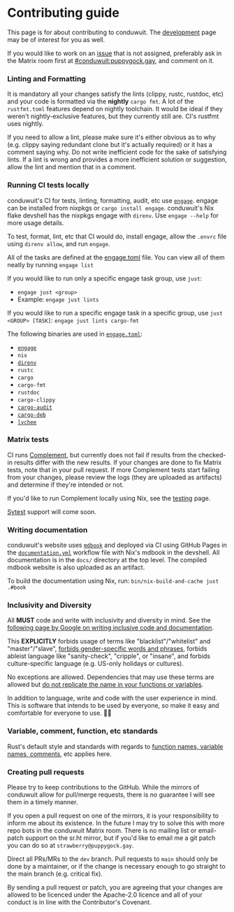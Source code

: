 # Contributing guide

This page is for about contributing to conduwuit. The [development](docs/development.md) page may be of interest for you as well.

If you would like to work on an [issue][issues] that is not assigned, preferably ask in the Matrix room first at [#conduwuit:puppygock.gay][conduwuit-matrix], and comment on it.

### Linting and Formatting

It is mandatory all your changes satisfy the lints (clippy, rustc, rustdoc, etc) and your code is formatted via the **nightly** `cargo fmt`. A lot of the `rustfmt.toml` features depend on nightly toolchain. It would be ideal if they weren't nightly-exclusive features, but they currently still are. CI's rustfmt uses nightly.

If you need to allow a lint, please make sure it's either obvious as to why (e.g. clippy saying redundant clone but it's actually required) or it has a comment saying why. Do not write inefficient code for the sake of satisfying lints. If a lint is wrong and provides a more inefficient solution or suggestion, allow the lint and mention that in a comment.

### Running CI tests locally

conduwuit's CI for tests, linting, formatting, audit, etc use [`engage`][engage]. engage can be installed from nixpkgs or `cargo install engage`. conduwuit's Nix flake devshell has the nixpkgs engage with `direnv`. Use `engage --help` for more usage details.

To test, format, lint, etc that CI would do, install engage, allow the `.envrc` file using `direnv allow`, and run `engage`.

All of the tasks are defined at the [engage.toml][engage.toml] file. You can view all of them neatly by running `engage list`

If you would like to run only a specific engage task group, use `just`:
- `engage just <group>`
- Example: `engage just lints`

If you would like to run a specific engage task in a specific group, use `just <GROUP> [TASK]`: `engage just lints cargo-fmt`

The following binaries are used in [`engage.toml`][engage.toml]:

- [`engage`][engage]
- `nix`
- [`direnv`][direnv]
- `rustc`
- `cargo`
- `cargo-fmt`
- `rustdoc`
- `cargo-clippy`
- [`cargo-audit`][cargo-audit]
- [`cargo-deb`][cargo-deb]
- [`lychee`][lychee]

### Matrix tests

CI runs [Complement][complement], but currently does not fail if results from the checked-in results differ with the new results. If your changes are done to fix Matrix tests, note that in your pull request. If more Complement tests start failing from your changes, please review the logs (they are uploaded as artifacts) and determine if they're intended or not.

If you'd like to run Complement locally using Nix, see the [testing](docs/development/testing.md) page.

[Sytest][sytest] support will come soon.

### Writing documentation

conduwuit's website uses [`mdbook`][mdbook] and deployed via CI using GitHub Pages in the [`documentation.yml`][documentation.yml] workflow file with Nix's mdbook in the devshell. All documentation is in the `docs/` directory at the top level. The compiled mdbook website is also uploaded as an artifact.

To build the documentation using Nix, run: `bin/nix-build-and-cache just .#book`

### Inclusivity and Diversity

All **MUST** code and write with inclusivity and diversity in mind. See the [following page by Google on writing inclusive code and documentation](https://developers.google.com/style/inclusive-documentation).

This **EXPLICITLY** forbids usage of terms like "blacklist"/"whitelist" and "master"/"slave", [forbids gender-specific words and phrases](https://developers.google.com/style/pronouns#gender-neutral-pronouns), forbids ableist language like "sanity-check", "cripple", or "insane", and forbids culture-specific language (e.g. US-only holidays or cultures).

No exceptions are allowed. Dependencies that may use these terms are allowed but [do not replicate the name in your functions or variables](https://developers.google.com/style/inclusive-documentation#write-around).

In addition to language, write and code with the user experience in mind. This is software that intends to be used by everyone, so make it easy and comfortable for everyone to use. 🏳️‍⚧️

### Variable, comment, function, etc standards

Rust's default style and standards with regards to [function names, variable names, comments](https://rust-lang.github.io/api-guidelines/naming.html), etc applies here.

### Creating pull requests

Please try to keep contributions to the GitHub. While the mirrors of conduwuit allow for pull/merge requests, there is no guarantee I will see them in a timely manner.

If you open a pull request on one of the mirrors, it is your responsibility to inform me about its existence. In the future I may try to solve this with more repo bots in the conduwuit Matrix room. There is no mailing list or email-patch support on the sr.ht mirror, but if you'd like to email me a git patch you can do so at `strawberry@puppygock.gay`.

Direct all PRs/MRs to the `dev` branch. Pull requests to `main` should only be done by a maintainer, or if the change is necessary enough to go straight to the main branch (e.g. critical fix).

By sending a pull request or patch, you are agreeing that your changes are allowed to be licenced under the Apache-2.0 licence and all of your conduct is in line with the Contributor's Covenant.

[issues]: https://github.com/girlbossceo/conduwuit/issues
[conduwuit-matrix]: https://matrix.to/#/#conduwuit:puppygock.gay
[complement]: https://github.com/matrix-org/complement/
[engage.toml]: https://github.com/girlbossceo/conduwuit/blob/main/engage.toml
[engage]: https://charles.page.computer.surgery/engage/
[sytest]: https://github.com/matrix-org/sytest/
[cargo-deb]: https://github.com/kornelski/cargo-deb
[lychee]: https://github.com/lycheeverse/lychee
[cargo-audit]: https://github.com/RustSec/rustsec/tree/main/cargo-audit
[direnv]: https://direnv.net/
[mdbook]: https://rust-lang.github.io/mdBook/
[documentation.yml]: https://github.com/girlbossceo/conduwuit/blob/main/.github/workflows/documentation.yml
